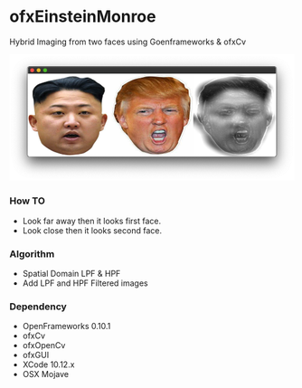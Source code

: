 # ofxEinsteinMonroe
Hybrid Imaging from two faces using Goenframeworks &amp; ofxCv

![Hybrid example]( https://github.com/bemoregt/ofxEinsteinMonroe/blob/master/test.png "Hybrid")

### How TO
- Look far away then it looks first face.
- Look close then it looks second face.

### Algorithm
- Spatial Domain LPF & HPF
- Add LPF and HPF Filtered images

### Dependency
- OpenFrameworks 0.10.1
- ofxCv
- ofxOpenCv
- ofxGUI
- XCode 10.12.x
- OSX Mojave



